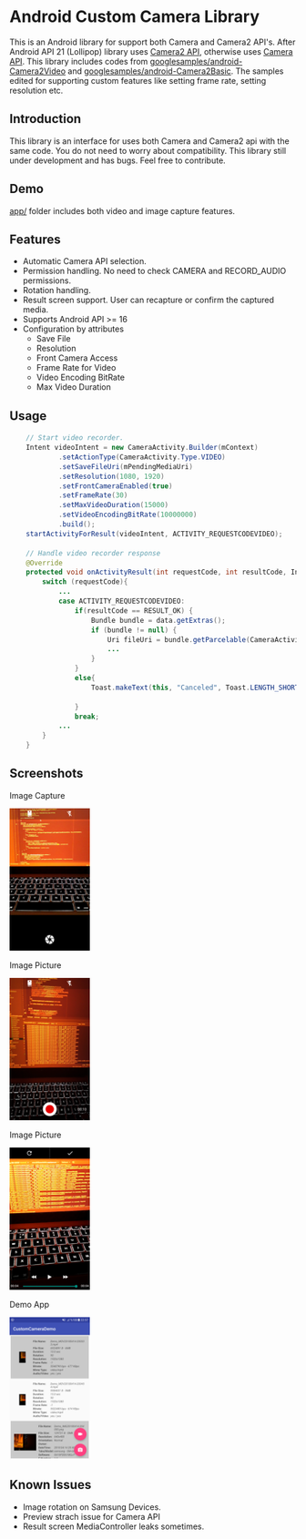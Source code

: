 
Android Custom Camera Library
===================================

This is an Android library for support both Camera and Camera2 API's. After Android API 21 (Lollipop) library uses [Camera2 API][1], otherwise uses [Camera API][2]. 
This library includes codes from [googlesamples/android-Camera2Video][3] and [googlesamples/android-Camera2Basic][4]. The samples edited for supporting custom features like setting frame rate, setting resolution etc.


Introduction
------------

This library is an interface for uses both Camera and Camera2 api with the same code. You do not need to worry about compatibility. This library still under development and has bugs.
Feel free to contribute.


Demo
------------
[app/][5] folder includes both video and image capture features.

Features
--------
- Automatic Camera API selection.
- Permission handling. No need to check CAMERA and RECORD_AUDIO permissions.
- Rotation handling.
- Result screen support. User can recapture or confirm the captured media.
- Supports Android API >= 16
- Configuration by attributes
  - Save File
  - Resolution
  - Front Camera Access
  - Frame Rate for Video
  - Video Encoding BitRate
  - Max Video Duration

Usage
------------
```java
    // Start video recorder.
    Intent videoIntent = new CameraActivity.Builder(mContext)
            .setActionType(CameraActivity.Type.VIDEO)
            .setSaveFileUri(mPendingMediaUri)
            .setResolution(1080, 1920)
            .setFrontCameraEnabled(true)
            .setFrameRate(30)
            .setMaxVideoDuration(15000)
            .setVideoEncodingBitRate(10000000)
            .build();
    startActivityForResult(videoIntent, ACTIVITY_REQUESTCODEVIDEO);

    // Handle video recorder response
    @Override
    protected void onActivityResult(int requestCode, int resultCode, Intent data) {
        switch (requestCode){
            ...
            case ACTIVITY_REQUESTCODEVIDEO:
                if(resultCode == RESULT_OK) {
                    Bundle bundle = data.getExtras();
                    if (bundle != null) {
                        Uri fileUri = bundle.getParcelable(CameraActivity.EXTRA_FILE_URI);
                        ...
                    }
                }
                else{
                    Toast.makeText(this, "Canceled", Toast.LENGTH_SHORT).show();

                }
                break;
            ...
        }
    }
```


Screenshots
-------------

Image Capture

<img src="screenshots/capture_image.png" height="250" alt="Screenshot"/>


Image Picture

<img src="screenshots/capture_video.png" height="250" alt="Screenshot"/>


Image Picture

<img src="screenshots/preview.png" height="250" alt="Screenshot"/>


Demo App

<img src="screenshots/demo.png" height="250" alt="Screenshot"/>


Known Issues
------------
- Image rotation on Samsung Devices.
- Preview strach issue for Camera API
- Result screen MediaController leaks sometimes.

[1]: https://developer.android.com/reference/android/hardware/camera2/package-summary.html
[2]: https://developer.android.com/guide/topics/media/camera.html
[3]: https://github.com/googlesamples/android-Camera2Video
[4]: https://github.com/googlesamples/android-Camera2Basic
[5]: ./app